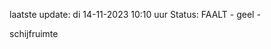 laatste update: 
di 14-11-2023 10:10   uur 
Status: FAALT - geel - 
<div class="service Y">schijfruimte</div>